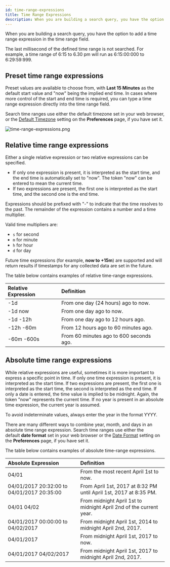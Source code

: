 ```yaml
---
id: time-range-expressions
title: Time Range Expressions
description: When you are building a search query, you have the option to add a time range expression in the time range field.
---
```




When you are building a search query, you have the option to add a time range expression in the time range field.

The last millisecond of the defined time range is not searched. For example, a time range of 6:15 to 6.30 pm will run as 6:15:00:000 to 6:29:59:999.

## Preset time range expressions

Preset values are available to choose from, with **Last 15 Minutes** as the default start value and "now" being the implied end time. In cases where more control of the start and end time is required, you can type a time range expression directly into the time range field.

Search time ranges use either the default timezone set in your web browser, or the [Default Timezone](../../../get-started/account-settings-preferences.md) setting on the **Preferences** page, if you have set it.

![time-range-expressions.png](/img/search/get-started-search/search-basics/time-range-expressions.png)

## Relative time range expressions

Either a single relative expression or two relative expressions can be
specified.

* If only one expression is present, it is interpreted as the start time, and the end time is automatically set to "now". The token "now" can be entered to mean the current time.
* If two expressions are present, the first one is interpreted as the start time, and the second one is the end time.

Expressions should be prefixed with "-" to indicate that the time resolves to the past. The remainder of the expression contains a number and a time multiplier.

Valid time multipliers are:

* `s` for second 
* `m` for minute
* `h` for hour
* `d` for day

Future time expressions (for example, **now to +15m**) are supported and will return results if timestamps for any collected data are set in the future.

The table below contains examples of relative time-range expressions. 

| Relative Expression | Definition |
| :-- | :-- |
| -1d | From one day (24 hours) ago to now. |
| -1d now | From one day ago to now. |
| -1d -12h | From one day ago to 12 hours ago. |
| -12h -60m | From 12 hours ago to 60 minutes ago. |
| -60m -600s | From 60 minutes ago to 600 seconds ago. |

## Absolute time range expressions

While relative expressions are useful, sometimes it is more important to express a specific point in time. If only one time expression is present, it is interpreted as the start time. If two expressions are present, the first one is interpreted as the start time, the second is interpreted as the end time. If only a date is entered, the time value is implied to be midnight. Again, the token "now" represents the  current time. If no year is present in an absolute time expression, the current year is assumed.

To avoid indeterminate values, always enter the year in the format YYYY.

There are many different ways to combine year, month, and days in an absolute time range expression. Search time ranges use either the default **date format** set in your web browser or the [Date Format](../../../get-started/account-settings-preferences.md) setting on the **Preferences** page, if you have set it.

The table below contains examples of absolute time-range expressions. 

| Absolute Expression | Definition |
| :-- | :-- |
| 04/01 | From the most recent April 1st to now. |
| 04/01/2017 20:32:00 to 04/01/2017 20:35:00 | From April 1st, 2017 at 8:32 PM until April 1st, 2017 at 8:35 PM. |
| 04/01 04/02 | From midnight April 1st to midnight April 2nd of the current year. |
| 04/01/2017 00:00:00 to 04/02/2017 | From midnight April 1st, 2014 to midnight April 2nd, 2017. |
| 04/01/2017 | From midnight April 1st, 2017 to now. |
| 04/01/2017 04/02/2017 | From midnight April 1st, 2017 to midnight April 2nd, 2017. |
